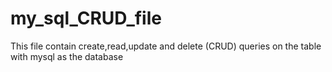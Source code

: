 # my_sql_CRUD_file
This file contain create,read,update and delete (CRUD) queries on the table with mysql as the database 

